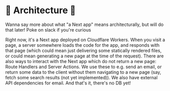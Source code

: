 # 🚧 Architecture 🚧

Wanna say more about what "a Next app" means architecturally, but will do that later! Poke on slack if you're curious

Right now, it's a Next app deployed on Cloudflare Workers. When you visit a page, a server somewhere loads the code for the app, and responds with that page (which could mean just delivering some statically rendered files, or could mean generating a new page at the time of the request). There are also ways to interact with the Next app which do not return a new page: Route Handlers and Server Actions. We use these to e.g. send an email, or return some data to the client without them navigating to a new page (say, fetch some search results (not yet implemented)). We also have external API dependencies for email. And that's it, there's no DB yet!
